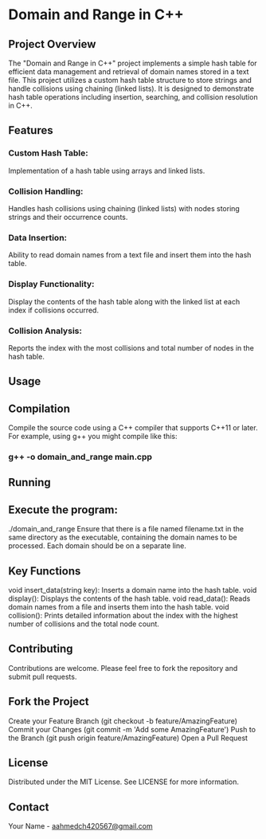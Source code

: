 # Domain and Range in C++

## Project Overview

The "Domain and Range in C++" project implements a simple hash table for efficient data management and retrieval of domain names stored in a text file. This project utilizes a custom hash table structure to store strings and handle collisions using chaining (linked lists). It is designed to demonstrate hash table operations including insertion, searching, and collision resolution in C++.

## Features

### Custom Hash Table:
Implementation of a hash table using arrays and linked lists.
### Collision Handling: 
Handles hash collisions using chaining (linked lists) with nodes storing strings and their occurrence counts.
### Data Insertion: 
Ability to read domain names from a text file and insert them into the hash table.
### Display Functionality:
Display the contents of the hash table along with the linked list at each index if collisions occurred.
### Collision Analysis:
Reports the index with the most collisions and total number of nodes in the hash table.
## Usage

## Compilation

Compile the source code using a C++ compiler that supports C++11 or later. For example, using g++ you might compile like this:

### g++ -o domain_and_range main.cpp

## Running
## Execute the program:
./domain_and_range
Ensure that there is a file named filename.txt in the same directory as the executable, containing the domain names to be processed. Each domain should be on a separate line.

## Key Functions

void insert_data(string key): Inserts a domain name into the hash table.
void display(): Displays the contents of the hash table.
void read_data(): Reads domain names from a file and inserts them into the hash table.
void collision(): Prints detailed information about the index with the highest number of collisions and the total node count.

## Contributing
Contributions are welcome. Please feel free to fork the repository and submit pull requests.

## Fork the Project
Create your Feature Branch (git checkout -b feature/AmazingFeature)
Commit your Changes (git commit -m 'Add some AmazingFeature')
Push to the Branch (git push origin feature/AmazingFeature)
Open a Pull Request
## License
Distributed under the MIT License. See LICENSE for more information.

## Contact
Your Name - aahmedch420567@gmail.com

